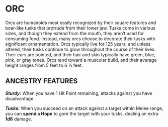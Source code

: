 ﻿---
tags:
  - Ancestry
  - CharacterOption
name: 'ORC'
description: 'Orcs are humanoids most easily recognized by their square features and boar-like tusks that protrude from their lower jaw. Tusks come in various sizes, and though they extend from the mouth, they aren’t used for consuming food. Instead, many orcs choose to decorate their tusks with significant ornamentation. Orcs typically live for 125 years, and unless altered, their tusks continue to grow throughout the course of their lives. Their ears are pointed, and their hair and skin typically have green, blue, pink, or gray tones. Orcs tend toward a muscular build, and their average height ranges from 5 feet to 6 ½ feet.'
feats:
- name: 'Sturdy'
  text: 'When you have 1 Hit Point remaining, attacks against you have disadvantage.'
- name: 'Tusks'
  text: 'When you succeed on an attack against a target within Melee range, you can **spend a Hope** to gore the target with your tusks, dealing an extra **1d6** damage.'
---

# ORC

Orcs are humanoids most easily recognized by their square features and boar-like tusks that protrude from their lower jaw. Tusks come in various sizes, and though they extend from the mouth, they aren’t used for consuming food. Instead, many orcs choose to decorate their tusks with significant ornamentation. Orcs typically live for 125 years, and unless altered, their tusks continue to grow throughout the course of their lives. Their ears are pointed, and their hair and skin typically have green, blue, pink, or gray tones. Orcs tend toward a muscular build, and their average height ranges from 5 feet to 6 ½ feet.

## ANCESTRY FEATURES

***Sturdy:*** When you have 1 Hit Point remaining, attacks against you have disadvantage.

***Tusks:*** When you succeed on an attack against a target within Melee range, you can **spend a Hope** to gore the target with your tusks, dealing an extra **1d6** damage.
